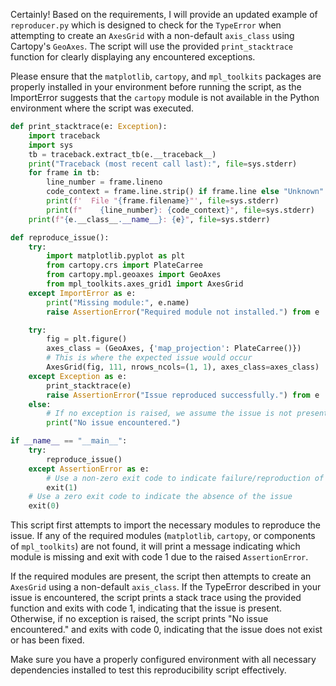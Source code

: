 Certainly! Based on the requirements, I will provide an updated example of `reproducer.py` which is designed to check for the `TypeError` when attempting to create an `AxesGrid` with a non-default `axis_class` using Cartopy's `GeoAxes`. The script will use the provided `print_stacktrace` function for clearly displaying any encountered exceptions.

Please ensure that the `matplotlib`, `cartopy`, and `mpl_toolkits` packages are properly installed in your environment before running the script, as the ImportError suggests that the `cartopy` module is not available in the Python environment where the script was executed.

```python
def print_stacktrace(e: Exception):
    import traceback
    import sys
    tb = traceback.extract_tb(e.__traceback__)
    print("Traceback (most recent call last):", file=sys.stderr)
    for frame in tb:
        line_number = frame.lineno
        code_context = frame.line.strip() if frame.line else "Unknown"
        print(f'  File "{frame.filename}"', file=sys.stderr)
        print(f"    {line_number}: {code_context}", file=sys.stderr)
    print(f"{e.__class__.__name__}: {e}", file=sys.stderr)

def reproduce_issue():
    try:
        import matplotlib.pyplot as plt
        from cartopy.crs import PlateCarree
        from cartopy.mpl.geoaxes import GeoAxes
        from mpl_toolkits.axes_grid1 import AxesGrid
    except ImportError as e:
        print("Missing module:", e.name)
        raise AssertionError("Required module not installed.") from e

    try:
        fig = plt.figure()
        axes_class = (GeoAxes, {'map_projection': PlateCarree()})
        # This is where the expected issue would occur
        AxesGrid(fig, 111, nrows_ncols=(1, 1), axes_class=axes_class)
    except Exception as e:
        print_stacktrace(e)
        raise AssertionError("Issue reproduced successfully.") from e
    else:
        # If no exception is raised, we assume the issue is not present
        print("No issue encountered.")

if __name__ == "__main__":
    try:
        reproduce_issue()
    except AssertionError as e:
        # Use a non-zero exit code to indicate failure/reproduction of the issue
        exit(1)
    # Use a zero exit code to indicate the absence of the issue
    exit(0)
```

This script first attempts to import the necessary modules to reproduce the issue. If any of the required modules (`matplotlib`, `cartopy`, or components of `mpl_toolkits`) are not found, it will print a message indicating which module is missing and exit with code 1 due to the raised `AssertionError`.

If the required modules are present, the script then attempts to create an `AxesGrid` using a non-default `axis_class`. If the TypeError described in your issue is encountered, the script prints a stack trace using the provided function and exits with code 1, indicating that the issue is present. Otherwise, if no exception is raised, the script prints "No issue encountered." and exits with code 0, indicating that the issue does not exist or has been fixed.

Make sure you have a properly configured environment with all necessary dependencies installed to test this reproducibility script effectively.